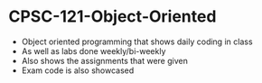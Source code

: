 # CPSC-121-Object-Oriented

  - Object oriented programming that shows daily coding in class
  - As well as labs done weekly/bi-weekly
  - Also shows the assignments that were given
  - Exam code is also showcased
